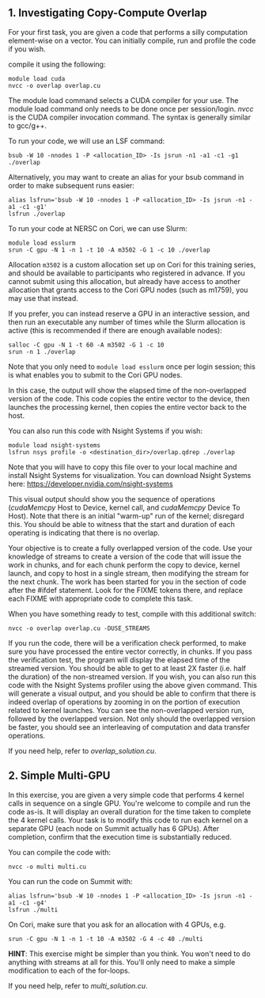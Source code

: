 ## **1. Investigating Copy-Compute Overlap**

For your first task, you are given a code that performs a silly computation element-wise on a vector. You can initially compile, run and profile the code if you wish.

compile it using the following:

```
module load cuda
nvcc -o overlap overlap.cu
```

The module load command selects a CUDA compiler for your use. The module load command only needs to be done once per session/login. *nvcc* is the CUDA compiler invocation command. The syntax is generally similar to gcc/g++.

To run your code, we will use an LSF command:

```
bsub -W 10 -nnodes 1 -P <allocation_ID> -Is jsrun -n1 -a1 -c1 -g1 ./overlap
```

Alternatively, you may want to create an alias for your bsub command in order to make subsequent runs easier:

```
alias lsfrun='bsub -W 10 -nnodes 1 -P <allocation_ID> -Is jsrun -n1 -a1 -c1 -g1'
lsfrun ./overlap
```

To run your code at NERSC on Cori, we can use Slurm:

```
module load esslurm
srun -C gpu -N 1 -n 1 -t 10 -A m3502 -G 1 -c 10 ./overlap
```

Allocation `m3502` is a custom allocation set up on Cori for this training series, and should be available to participants who registered in advance. If you cannot submit using this allocation, but already have access to another allocation that grants access to the Cori GPU nodes (such as m1759), you may use that instead.

If you prefer, you can instead reserve a GPU in an interactive session, and then run an executable any number of times while the Slurm allocation is active (this is recommended if there are enough available nodes):

```
salloc -C gpu -N 1 -t 60 -A m3502 -G 1 -c 10
srun -n 1 ./overlap
```

Note that you only need to `module load esslurm` once per login session; this is what enables you to submit to the Cori GPU nodes.

In this case, the output will show the elapsed time of the non-overlapped version of the code. This code copies the entire vector to the device, then launches the processing kernel, then copies the entire vector back to the host.

You can also run this code with Nsight Systems if you wish:

```
module load nsight-systems
lsfrun nsys profile -o <destination_dir>/overlap.qdrep ./overlap
```

Note that you will have to copy this file over to your local machine and install Nsight Systems for visualization. You can download Nsight Systems here:
https://developer.nvidia.com/nsight-systems

This visual output should show you the sequence of operations (*cudaMemcpy* Host to Device, kernel call, and *cudaMemcpy* Device To Host). Note that there is an initial "warm-up" run of the kernel; disregard this. You should be able to witness that the start and duration of each operating is indicating that there is no overlap.

Your objective is to create a fully overlapped version of the code. Use your knowledge of streams to create a version of the code that will issue the work in chunks, and for each chunk perform the copy to device, kernel launch, and copy to host in a single stream, then modifying the stream for the next chunk. The work has been started for you in the section of code after the #ifdef statement. Look for the FIXME tokens there, and replace each FIXME with appropriate code to complete this task.

When you have something ready to test, compile with this additional switch:

```
nvcc -o overlap overlap.cu -DUSE_STREAMS
```

If you run the code, there will be a verification check performed, to make sure you have processed the entire vector correctly, in chunks. If you pass the verification test, the program will display the elapsed time of the streamed version.  You should be able to get to at least 2X faster (i.e. half the duration) of the non-streamed version. If you wish, you can also run this code with the Nsight Systems profiler using the above given command. This will generate a visual output, and you should be able to confirm that there is indeed overlap of operations by zooming in on the portion of execution related to kernel launches. You can see the non-overlapped version run, followed by the overlapped version. Not only should the overlapped version be faster, you should see an interleaving of computation and data transfer operations.

If you need help, refer to *overlap_solution.cu*.

## **2. Simple Multi-GPU**

In this exercise, you are given a very simple code that performs 4 kernel calls in sequence on a single GPU. You're welcome to compile and run the code as-is. It will display an overall duration for the time taken to complete the 4 kernel calls. Your task is to modify this code to run each kernel on a separate GPU (each node on Summit actually has 6 GPUs). After completion, confirm that the execution time is substantially reduced.

You can compile the code with:

```
nvcc -o multi multi.cu
```

You can run the code on Summit with:

```
alias lsfrun='bsub -W 10 -nnodes 1 -P <allocation_ID> -Is jsrun -n1 -a1 -c1 -g4'
lsfrun ./multi
```

On Cori, make sure that you ask for an allocation with 4 GPUs, e.g.

```
srun -C gpu -N 1 -n 1 -t 10 -A m3502 -G 4 -c 40 ./multi
```

**HINT**: This exercise might be simpler than you think. You won't need to do anything with streams at all for this. You'll only need to make a simple modification to each of the for-loops.

If you need help, refer to *multi_solution.cu*.
